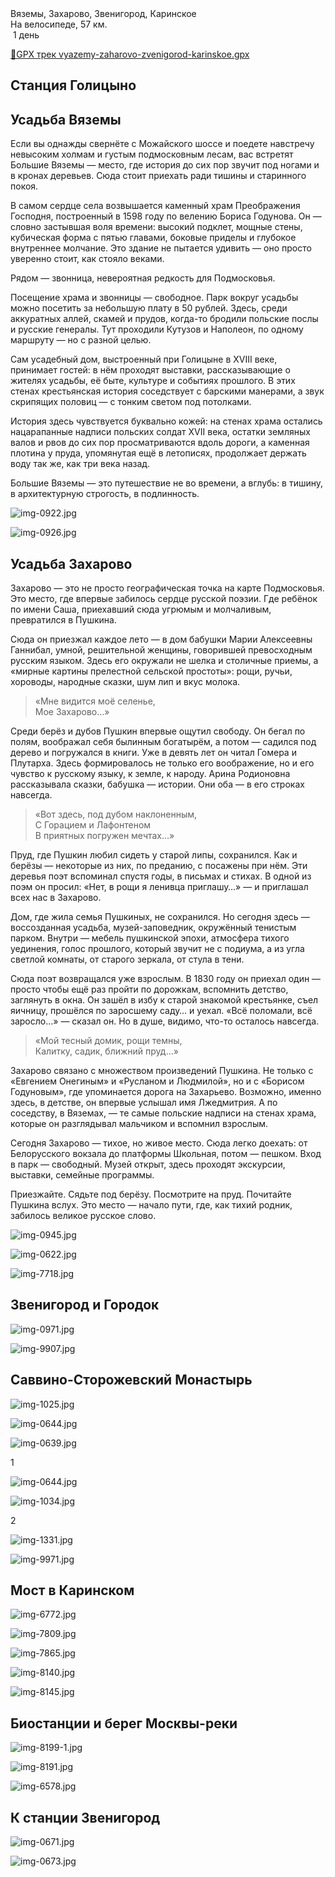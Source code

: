 
<link rel="stylesheet" href="../assets-custom/css/style-markdown.css">
<div class="cover-container" style="background-image: url('vyazemy-kolokolnya-1600.jpg');">
	<div class="cover-text">
		<div class="cover-title">
            Вяземы, Захарово, Звенигород, Каринское
        </div>
		<div class="cover-description">
			<div class="packages-location">
                <img loading="lazy" src="../assets-custom/icon-bike.png" alt="" class="cover-icon">
                <div class="h4-default regular">На велосипеде, 57 км.</div>
            </div>
            <div>
                <img class="cover-icon" loading="lazy" src="../assets-custom/icon-time.png" alt=""  />
                <span>1 день</span>
            </div>
		</div>
	</div>
</div>


<div id="map"></div>

[📍GPX трек vyazemy-zaharovo-zvenigorod-karinskoe.gpx](vyazemy-zaharovo-zvenigorod-karinskoe.gpx)

## Станция Голицыно


## Усадьба Вяземы


Если вы однажды свернёте с Можайского шоссе и поедете навстречу невысоким холмам и густым подмосковным лесам, вас встретят Большие Вяземы — место, где история до сих пор звучит под ногами и в кронах деревьев. Сюда стоит приехать ради тишины и старинного покоя.

В самом сердце села возвышается каменный храм Преображения Господня, построенный в 1598 году по велению Бориса Годунова. Он — словно застывшая воля времени: высокий подклет, мощные стены, кубическая форма с пятью главами, боковые приделы и глубокое внутреннее молчание. Это здание не пытается удивить — оно просто уверенно стоит, как стояло веками.

Рядом — звонница, невероятная редкость для Подмосковья.

Посещение храма и звонницы — свободное. Парк вокруг усадьбы можно посетить за небольшую плату в 50 рублей. Здесь, среди аккуратных аллей, скамей и прудов, когда-то бродили польские послы и русские генералы. Тут проходили Кутузов и Наполеон, по одному маршруту — но с разной целью.

Сам усадебный дом, выстроенный при Голицыне в XVIII веке, принимает гостей: в нём проходят выставки, рассказывающие о жителях усадьбы, её быте, культуре и событиях прошлого. В этих стенах крестьянская история соседствует с барскими манерами, а звук скрипящих половиц — с тонким светом под потолками.

История здесь чувствуется буквально кожей: на стенах храма остались нацарапанные надписи польских солдат XVII века, остатки земляных валов и рвов до сих пор просматриваются вдоль дороги, а каменная плотина у пруда, упомянутая ещё в летописях, продолжает держать воду так же, как три века назад.

Большие Вяземы — это путешествие не во времени, а вглубь: в тишину, в архитектурную строгость, в подлинность.


![img-0922.jpg](../0-images/zvenigorod/img-0922.jpg)

![img-0926.jpg](../0-images/zvenigorod/img-0926.jpg)



## Усадьба Захарово 


Захарово — это не просто географическая точка на карте Подмосковья. Это место, где впервые забилось сердце русской поэзии. Где ребёнок по имени Саша, приехавший сюда угрюмым и молчаливым, превратился в Пушкина.

Сюда он приезжал каждое лето — в дом бабушки Марии Алексеевны Ганнибал, умной, решительной женщины, говорившей превосходным русским языком. Здесь его окружали не шелка и столичные приемы, а «мирные картины прелестной сельской простоты»: рощи, ручьи, хороводы, народные сказки, шум лип и вкус молока.

> «Мне видится моё селенье,  
Мое Захарово…»

Среди берёз и дубов Пушкин впервые ощутил свободу. Он бегал по полям, воображал себя былинным богатырём, а потом — садился под дерево и погружался в книги. Уже в девять лет он читал Гомера и Плутарха. Здесь формировалось не только его воображение, но и его чувство к русскому языку, к земле, к народу. Арина Родионовна рассказывала сказки, бабушка — истории. Они оба — в его строках навсегда.

> «Вот здесь, под дубом наклоненным,  
С Горацием и Лафонтеном  
В приятных погружен мечтах…»

Пруд, где Пушкин любил сидеть у старой липы, сохранился. Как и берёзы — некоторые из них, по преданию, с посажены при нём. Эти деревья поэт вспоминал спустя годы, в письмах и стихах. В одной из поэм он просил: «Нет, в рощи я ленивца приглашу…» — и приглашал всех нас в Захарово.

Дом, где жила семья Пушкиных, не сохранился. Но сегодня здесь — воссозданная усадьба, музей-заповедник, окружённый тенистым парком. Внутри — мебель пушкинской эпохи, атмосфера тихого уединения, голос прошлого, который звучит не с подиума, а из угла светлой комнаты, от старого зеркала, от стула в тени.

Сюда поэт возвращался уже взрослым. В 1830 году он приехал один — просто чтобы ещё раз пройти по дорожкам, вспомнить детство, заглянуть в окна. Он зашёл в избу к старой знакомой крестьянке, съел яичницу, прошёлся по заросшему саду… и уехал. «Всё поломали, всё заросло…» — сказал он. Но в душе, видимо, что-то осталось навсегда.

> «Мой тесный домик, рощи темны,  
Калитку, садик, ближний пруд…»

Захарово связано с множеством произведений Пушкина. Не только с «Евгением Онегиным» и «Русланом и Людмилой», но и с «Борисом Годуновым», где упоминается дорога на Захарьево. Возможно, именно здесь, в детстве, он впервые услышал имя Лжедмитрия. А по соседству, в Вяземах, — те самые польские надписи на стенах храма, которые он разглядывал мальчиком и вспомнил взрослым.

Сегодня Захарово — тихое, но живое место. Сюда легко доехать: от Белорусского вокзала до платформы Школьная, потом — пешком. Вход в парк — свободный. Музей открыт, здесь проходят экскурсии, выставки, семейные программы.

Приезжайте. Сядьте под берёзу. Посмотрите на пруд. Почитайте Пушкина вслух. Это место — начало пути, где, как тихий родник, забилось великое русское слово.

![img-0945.jpg](../0-images/zvenigorod/img-0945.jpg)

![img-0622.jpg](../0-images/zvenigorod/img-0622.jpg)

![img-7718.jpg](../0-images/zvenigorod/img-7718.jpg)


## Звенигород и Городок


![img-0971.jpg](../0-images/zvenigorod/img-0971.jpg)

![img-9907.jpg](../0-images/zvenigorod/img-9907.jpg)



## Саввино-Сторожевский Монастырь

![img-1025.jpg](../0-images/zvenigorod-mon/img-1025.jpg)

![img-0644.jpg](../0-images/zvenigorod-mon/img-0644.jpg)

![img-0639.jpg](../0-images/zvenigorod-mon/img-0639.jpg)

1

![img-0644.jpg](../0-images/zvenigorod-mon/img-0644.jpg)

![img-1034.jpg](../0-images/zvenigorod-mon/img-1034.jpg)

2

![img-1331.jpg](../0-images/zvenigorod-mon/img-1331.jpg)

![img-9971.jpg](../0-images/zvenigorod-mon/img-9971.jpg)




## Мост в Каринском

![img-6772.jpg](../0-images/zvenigorod/img-6772.jpg)

![img-7809.jpg](../0-images/zvenigorod/img-7809.jpg)

![img-7865.jpg](../0-images/zvenigorod/img-7865.jpg)

![img-8140.jpg](../0-images/zvenigorod/img-8140.jpg)

![img-8145.jpg](../0-images/zvenigorod/img-8145.jpg)




## Биостанции и берег Москвы-реки
![img-8199-1.jpg](../0-images/zvenigorod/img-8199-1.jpg)

![img-8191.jpg](../0-images/zvenigorod/img-8191.jpg)

![img-6578.jpg](../0-images/zvenigorod/img-6578.jpg)





## К станции Звенигород

![img-0671.jpg](../0-images/zvenigorod/img-0671.jpg)

![img-0673.jpg](../0-images/zvenigorod/img-0673.jpg)














<link href="https://api.mapbox.com/mapbox-gl-js/v3.10.0/mapbox-gl.css" rel="stylesheet">
<script src="https://api.mapbox.com/mapbox-gl-js/v3.10.0/mapbox-gl.js"></script>
<script src="https://cdn.jsdelivr.net/npm/js-yaml@4.1.0/dist/js-yaml.min.js"></script>
<script src="../assets-custom/js/cozy-journey.js"></script>
<script>architectMap({
    tracks: [
        {path: 'vyazemy-zaharovo-zvenigorod-karinskoe.gpx'}
    ],
    points: 'points.yaml',
    zoom: 7.2,
    center: [37.49433, 55.59333],
    fitDuration: 6000
});
</script>

